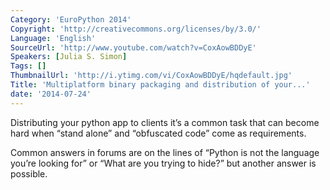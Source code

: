 ```yaml
---
Category: 'EuroPython 2014'
Copyright: 'http://creativecommons.org/licenses/by/3.0/'
Language: 'English'
SourceUrl: 'http://www.youtube.com/watch?v=CoxAowBDDyE'
Speakers: [Julia S. Simon]
Tags: []
ThumbnailUrl: 'http://i.ytimg.com/vi/CoxAowBDDyE/hqdefault.jpg'
Title: 'Multiplatform binary packaging and distribution of your...'
date: '2014-07-24'
---
```

Distributing your python app to clients it’s a common task that can become hard when “stand alone” and “obfuscated code” come as requirements.


Common answers in forums are on the lines of “Python is not the language you’re looking for” or “What are you trying to hide?” but another answer is possible.